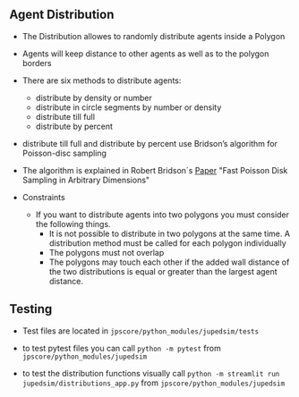## Agent Distribution
* The Distribution allowes to randomly distribute agents inside a Polygon

* Agents will keep distance to other agents as well as to the polygon borders

* There are six methods to distribute agents:

	* distribute by density or number
	* distribute in circle segments by number or density
	* distribute till full
	* distribute by percent

* distribute till full and distribute by percent use Bridson’s algorithm for Poisson-disc sampling

* The algorithm is explained in Robert Bridson´s [Paper](https://www.cs.ubc.ca/~rbridson/docs/bridson-siggraph07-poissondisk.pdf) "Fast Poisson Disk Sampling in Arbitrary Dimensions" 
	
* Constraints
	* If you want to distribute agents into two polygons you must consider the following things.
		* It is not possible to distribute in two polygons at the same time. A distribution method must be called for each polygon individually
		* The polygons must not overlap
		* The polygons may touch each other if the added wall distance of the two distributions is equal or greater than the largest agent distance.
## Testing

* Test files are located in ```jpscore/python_modules/jupedsim/tests```

* to test pytest files you can call ```python -m pytest``` from ```jpscore/python_modules/jupedsim``` 

* to test the distribution functions visually call ```python -m streamlit run jupedsim/distributions_app.py``` from ```jpscore/python_modules/jupedsim```
